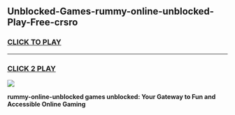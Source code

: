 
## Unblocked-Games-rummy-online-unblocked-Play-Free-crsro
<h3>
<a href="https://premium76.site?title=rummy-online-unblocked&ref=21A">CLICK TO PLAY</a></h3>
<hr>

<h3>
<a href="https://premium76.site?title=rummy-online-unblocked&ref=21A">CLICK 2 PLAY</a>
  
</h3>

<a href="https://premium76.site?title=rummy-online-unblocked&ref=21A"><img src="https://clearcache.store/games.png"></a>


**rummy-online-unblocked games unblocked: Your Gateway to Fun and Accessible Online Gaming**
